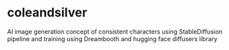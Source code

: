 # coleandsilver
AI image generation concept of consistent characters using StableDiffusion pipeline and training using Dreambooth and hugging face diffusers library
